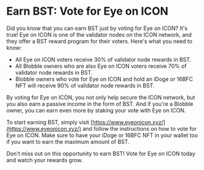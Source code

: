 # Earn BST: Vote for Eye on ICON

Did you know that you can earn BST just by voting for Eye on ICON? It's true! Eye on ICON is one of the validator nodes on the ICON network, and they offer a BST reward program for their voters. Here's what you need to know:

- All Eye on ICON voters receive 30% of validator node rewards in BST.
- All Blobble owners who are also Eye on ICON voters receive 70% of validator node rewards in BST.
- Blobble owners who vote for Eye on ICON and hold an iDoge or 16BFC NFT will receive 90% of validator node rewards in BST.

By voting for Eye on ICON, you not only help secure the ICON network, but you also earn a passive income in the form of BST. And if you're a Blobble owner, you can earn even more by staking your vote with Eye on ICON.

To start earning BST, simply visit [https://www.eyeonicon.xyz/](https://www.eyeonicon.xyz/) and follow the instructions on how to vote for Eye on ICON. Make sure to have your iDoge or 16BFC NFT in your wallet too if you want to earn the maximum amount of BST.

Don't miss out on this opportunity to earn BST! Vote for Eye on ICON today and watch your rewards grow.
